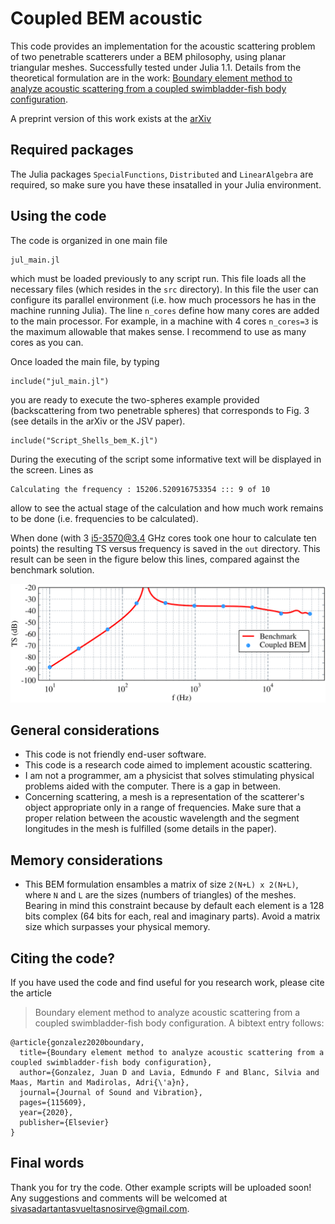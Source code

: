 # Coupled BEM acoustic

This code provides an implementation for the acoustic scattering problem of two
penetrable scatterers under a BEM philosophy, using planar triangular meshes.
Successfully tested under Julia 1.1.
Details from the theoretical formulation are in the work:
[Boundary element method to analyze acoustic scattering from a coupled swimbladder-fish body configuration](https://www.sciencedirect.com/science/article/abs/pii/S0022460X20304405?via%3Dihub).

A preprint version of this work exists at the [arXiv](https://arxiv.org/abs/1909.11781)

## Required packages

The Julia packages `SpecialFunctions`, `Distributed` and `LinearAlgebra` are required,
so make sure you have these insatalled in your Julia environment.

## Using the code

The code is organized in one main file
```
jul_main.jl
```
which must be loaded previously to any script run. This file loads all the necessary
files (which resides in the `src` directory).
In this file the user can configure its parallel environment (i.e. how much processors
he has in the machine running Julia). The line `n_cores` define how many cores are 
added to the main processor. For example, in a machine with 4 cores `n_cores=3` is the
maximum allowable that makes sense. I recommend to use as many cores as you can.

Once loaded the main file, by typing
```
include("jul_main.jl")
```
you are ready to execute the two-spheres example provided (backscattering from two
penetrable spheres) that corresponds to Fig. 3 (see details in the arXiv or the
JSV paper).
```
include("Script_Shells_bem_K.jl")
```
During the executing of the script some informative text will be displayed in the
screen. Lines as
```
Calculating the frequency : 15206.520916753354 ::: 9 of 10
```
allow to see the actual stage of the calculation and how much work remains to be
done (i.e. frequencies to be calculated).

When done (with 3 i5-3570@3.4 GHz cores took one hour to calculate ten points) the
resulting TS versus frequency is saved in the `out` directory.
This result can be seen in the figure below this lines, compared against the benchmark 
solution.

![image info](fig_test_spheres.png)

## General considerations

* This code is not friendly end-user software.
* This code is a research code aimed to implement acoustic scattering.
* I am not a programmer, am a physicist that solves stimulating physical problems 
aided with the computer. There is a gap in between.
* Concerning scattering, a mesh is a representation of the scatterer's object 
appropriate only in a range of frequencies. Make sure that a proper relation
between the acoustic wavelength and the segment longitudes in the mesh is
fulfilled (some details in the paper).

## Memory considerations

* This BEM formulation ensambles a matrix of size `2(N+L) x 2(N+L)`, where `N` and `L`
are the sizes (numbers of triangles) of the meshes. Bearing in mind this constraint 
because by default each element is a 128 bits complex (64 bits for each, real and 
imaginary parts). Avoid a matrix size which surpasses your physical memory.

## Citing the code?

If you have used the code and find useful for you research work, please cite the article
> Boundary element method to analyze acoustic scattering from a coupled swimbladder-fish body configuration.
A bibtext entry follows:
```
@article{gonzalez2020boundary,
  title={Boundary element method to analyze acoustic scattering from a coupled swimbladder-fish body configuration},
  author={Gonzalez, Juan D and Lavia, Edmundo F and Blanc, Silvia and Maas, Martin and Madirolas, Adri{\'a}n},
  journal={Journal of Sound and Vibration},
  pages={115609},
  year={2020},
  publisher={Elsevier}
}
```

## Final words

Thank you for try the code. Other example scripts will be uploaded soon!
Any suggestions and comments will be welcomed at sivasadartantasvueltasnosirve@gmail.com.
